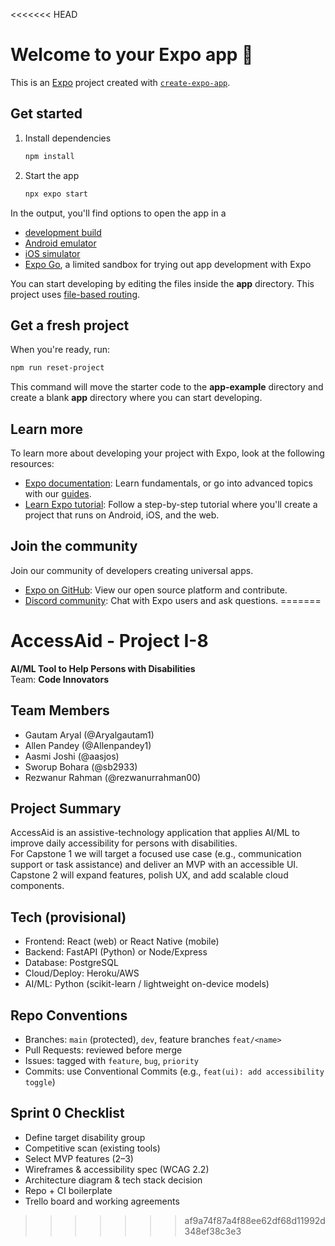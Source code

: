 <<<<<<< HEAD
# Welcome to your Expo app 👋

This is an [Expo](https://expo.dev) project created with [`create-expo-app`](https://www.npmjs.com/package/create-expo-app).

## Get started

1. Install dependencies

   ```bash
   npm install
   ```

2. Start the app

   ```bash
   npx expo start
   ```

In the output, you'll find options to open the app in a

- [development build](https://docs.expo.dev/develop/development-builds/introduction/)
- [Android emulator](https://docs.expo.dev/workflow/android-studio-emulator/)
- [iOS simulator](https://docs.expo.dev/workflow/ios-simulator/)
- [Expo Go](https://expo.dev/go), a limited sandbox for trying out app development with Expo

You can start developing by editing the files inside the **app** directory. This project uses [file-based routing](https://docs.expo.dev/router/introduction).

## Get a fresh project

When you're ready, run:

```bash
npm run reset-project
```

This command will move the starter code to the **app-example** directory and create a blank **app** directory where you can start developing.

## Learn more

To learn more about developing your project with Expo, look at the following resources:

- [Expo documentation](https://docs.expo.dev/): Learn fundamentals, or go into advanced topics with our [guides](https://docs.expo.dev/guides).
- [Learn Expo tutorial](https://docs.expo.dev/tutorial/introduction/): Follow a step-by-step tutorial where you'll create a project that runs on Android, iOS, and the web.

## Join the community

Join our community of developers creating universal apps.

- [Expo on GitHub](https://github.com/expo/expo): View our open source platform and contribute.
- [Discord community](https://chat.expo.dev): Chat with Expo users and ask questions.
=======
# AccessAid - Project I-8
**AI/ML Tool to Help Persons with Disabilities**  
Team: **Code Innovators**

## Team Members
- Gautam Aryal (@Aryalgautam1)
- Allen Pandey (@Allenpandey1)
- Aasmi Joshi (@aasjos)
- Sworup Bohara (@sb2933)
- Rezwanur Rahman (@rezwanurrahman00)

## Project Summary
AccessAid is an assistive-technology application that applies AI/ML to improve daily accessibility for persons with disabilities.  
For Capstone 1 we will target a focused use case (e.g., communication support or task assistance) and deliver an MVP with an accessible UI.  
Capstone 2 will expand features, polish UX, and add scalable cloud components.

## Tech (provisional)
- Frontend: React (web) or React Native (mobile)  
- Backend: FastAPI (Python) or Node/Express  
- Database: PostgreSQL  
- Cloud/Deploy: Heroku/AWS  
- AI/ML: Python (scikit-learn / lightweight on-device models)

## Repo Conventions
- Branches: `main` (protected), `dev`, feature branches `feat/<name>`  
- Pull Requests: reviewed before merge  
- Issues: tagged with `feature`, `bug`, `priority`  
- Commits: use Conventional Commits (e.g., `feat(ui): add accessibility toggle`)

## Sprint 0 Checklist
- Define target disability group  
- Competitive scan (existing tools)  
- Select MVP features (2–3)  
- Wireframes & accessibility spec (WCAG 2.2)  
- Architecture diagram & tech stack decision  
- Repo + CI boilerplate  
- Trello board and working agreements
>>>>>>> af9a74f87a4f88ee62df68d11992d348ef38c3e3
